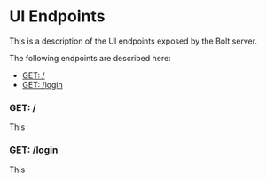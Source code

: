 # UI Endpoints

This is a description of the UI endpoints exposed by the Bolt server.

The following endpoints are described here:

* [GET: \/](#get-)
* [GET: \/login](#get-login)

### GET: \/

This

### GET: \/login

This

